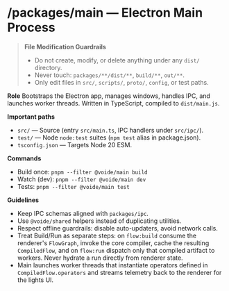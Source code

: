 # /packages/main — Electron Main Process
> **File Modification Guardrails**
> - Do not create, modify, or delete anything under any `dist/` directory.
> - Never touch: `packages/**/dist/**`, `build/**`, `out/**`.
> - Only edit files in `src/`, `scripts/`, `proto/`, `config`, or test paths.


**Role**
Bootstraps the Electron app, manages windows, handles IPC, and launches worker
threads. Written in TypeScript, compiled to `dist/main.js`.

**Important paths**
- `src/` — Source (entry `src/main.ts`, IPC handlers under `src/ipc/`).
- `test/` — Node `node:test` suites (`npm test` alias in package.json).
- `tsconfig.json` — Targets Node 20 ESM.

**Commands**
- Build once: `pnpm --filter @voide/main build`
- Watch (dev): `pnpm --filter @voide/main dev`
- Tests: `pnpm --filter @voide/main test`

**Guidelines**
- Keep IPC schemas aligned with `packages/ipc`.
- Use `@voide/shared` helpers instead of duplicating utilities.
- Respect offline guardrails: disable auto-updaters, avoid network calls.
- Treat Build/Run as separate steps: on `flow:build` consume the renderer's
  `FlowGraph`, invoke the core compiler, cache the resulting `CompiledFlow`, and
  on `flow:run` dispatch only that compiled artifact to workers. Never hydrate a
  run directly from renderer state.
- Main launches worker threads that instantiate operators defined in
  `CompiledFlow.operators` and streams telemetry back to the renderer for the
  lights UI.
